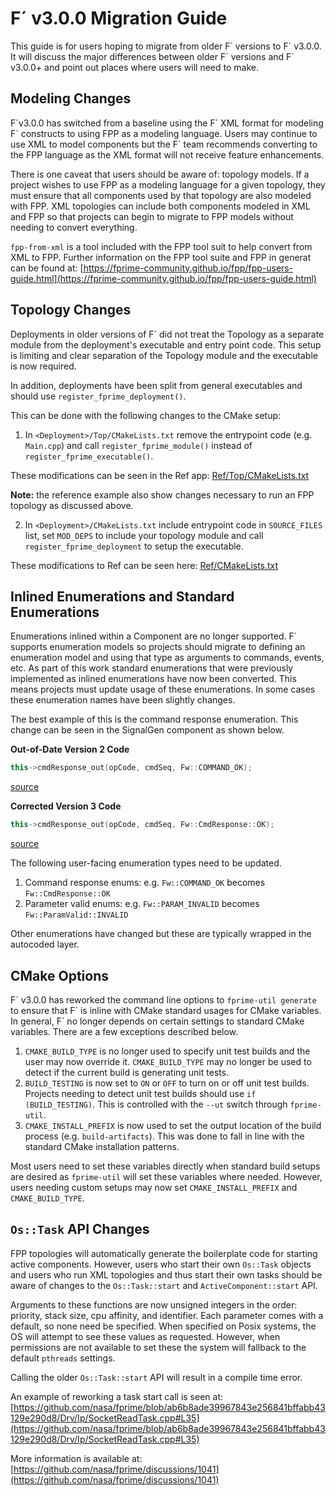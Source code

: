 # F´ v3.0.0 Migration Guide

This guide is for users hoping to migrate from older F´ versions to F´ v3.0.0.  It will discuss the major differences
between older F´ versions and F´ v3.0.0+ and point out places where users will need to make.

## Modeling Changes

F´v3.0.0 has switched from a baseline using the F´ XML format for modeling F´ constructs to using FPP as a modeling
language. Users may continue to use XML to model components but the F´ team recommends converting to the FPP language
as the XML format will not receive feature enhancements.

There is one caveat that users should be aware of: topology models.  If a project wishes to use FPP as a modeling
language for a given topology, they must ensure that all components used by that topology are also modeled with FPP. XML
topologies can include both components modeled in XML and FPP so that projects can begin to migrate to FPP models
without needing to convert everything.

`fpp-from-xml` is a tool included with the FPP tool suit to help convert from XML to FPP.  Further information on the
FPP tool suite and FPP in generat can be found at:
[https://fprime-community.github.io/fpp/fpp-users-guide.html](https://fprime-community.github.io/fpp/fpp-users-guide.html)

## Topology Changes

Deployments in older versions of F´ did not treat the Topology as a separate module from the deployment's executable and
entry point code. This setup is limiting and clear separation of the Topology module and the executable is now required.

In addition, deployments have been split from general executables and should use `register_fprime_deployment()`.

This can be done with the following changes to the CMake setup:

1. In `<Deployment>/Top/CMakeLists.txt` remove the entrypoint code (e.g. `Main.cpp`) and call `register_fprime_module()`
instead of `register_fprime_executable()`.

These modifications can be seen in the Ref app: 
[Ref/Top/CMakeLists.txt](https://github.com/nasa/fprime/blob/034216bc73ac91e78ba03fda25362050a695a960/Ref/Top/CMakeLists.txt#L21)

**Note:** the reference example also show changes necessary to run an FPP topology as discussed above.

2. In `<Deployment>/CMakeLists.txt` include entrypoint code in `SOURCE_FILES` list, set `MOD_DEPS` to include your 
topology module and call `register_fprime_deployment` to setup the executable.
   
These modifications to Ref can be seen here: 
[Ref/CMakeLists.txt](https://github.com/nasa/fprime/blob/034216bc73ac91e78ba03fda25362050a695a960/Ref/CMakeLists.txt#L50-L53)

## Inlined Enumerations and Standard Enumerations

Enumerations inlined within a Component are no longer supported. F´ supports enumeration models so projects should
migrate to defining an enumeration model and using that type as arguments to commands, events, etc. As part of this work
standard enumerations that were previously implemented as inlined enumerations have now been converted. This means
projects must update usage of these enumerations. In some cases these enumeration names have been slightly changes.

The best example of this is the command response enumeration.  This change can be seen in the SignalGen component as
shown below.

**Out-of-Date Version 2 Code**
```c++
this->cmdResponse_out(opCode, cmdSeq, Fw::COMMAND_OK);
```
[source](https://github.com/nasa/fprime/blob/ab6b8ade39967843e256841bffabb43129e290d8/Ref/SignalGen/SignalGen.cpp#L167)

**Corrected Version 3 Code**
```c++
this->cmdResponse_out(opCode, cmdSeq, Fw::CmdResponse::OK);
```
[source](https://github.com/nasa/fprime/blob/release/v3.0.0/Ref/SignalGen/SignalGen.cpp)

The following user-facing enumeration types need to be updated.

1. Command response enums: e.g. `Fw::COMMAND_OK` becomes `Fw::CmdResponse::OK`
2. Parameter valid enums: e.g. `Fw::PARAM_INVALID` becomes `Fw::ParamValid::INVALID`

Other enumerations have changed but these are typically wrapped in the autocoded layer. 

## CMake Options

F´ v3.0.0 has reworked the command line options to `fprime-util generate` to ensure that F´ is inline with CMake
standard usages for CMake variables. In general, F´ no longer depends on certain settings to standard CMake variables.
There are a few exceptions described below.

1. `CMAKE_BUILD_TYPE` is no longer used to specify unit test builds and the user may now override it. `CMAKE_BUILD_TYPE`
may no longer be used to detect if the current build is generating unit tests.
2. `BUILD_TESTING` is now set to `ON` or `OFF` to turn on or off unit test builds. Projects needing to detect unit test 
builds should use `if (BUILD_TESTING)`. This is controlled with the `--ut` switch through `fprime-util`.
3. `CMAKE_INSTALL_PREFIX` is now used to set the output location of the build process (e.g. `build-artifacts`). This was
done to fall in line with the standard CMake installation patterns.

Most users need to set these variables directly when standard build setups are desired as `fprime-util` will set these
variables where needed. However, users needing custom setups may now set `CMAKE_INSTALL_PREFIX` and `CMAKE_BUILD_TYPE`.

## `Os::Task` API Changes

FPP topologies will automatically generate the boilerplate code for starting active components. However, users who start
their own `Os::Task` objects and users who run XML topologies and thus start their own tasks should be aware of changes
to the `Os::Task::start` and `ActiveComponent::start` API.

Arguments to these functions are now unsigned integers in the order: priority, stack size, cpu affinity, and identifier.
Each parameter comes with a default, so none need be specified.  When specified on Posix systems, the OS will attempt to
see these values as requested. However, when permissions are not available to set these the system will fallback to the
default `pthreads` settings.

Calling the older `Os::Task::start` API will result in a compile time error.

An example of reworking a task start call is seen at: 
[https://github.com/nasa/fprime/blob/ab6b8ade39967843e256841bffabb43129e290d8/Drv/Ip/SocketReadTask.cpp#L35](https://github.com/nasa/fprime/blob/ab6b8ade39967843e256841bffabb43129e290d8/Drv/Ip/SocketReadTask.cpp#L35)

More information is available at:
[https://github.com/nasa/fprime/discussions/1041](https://github.com/nasa/fprime/discussions/1041)